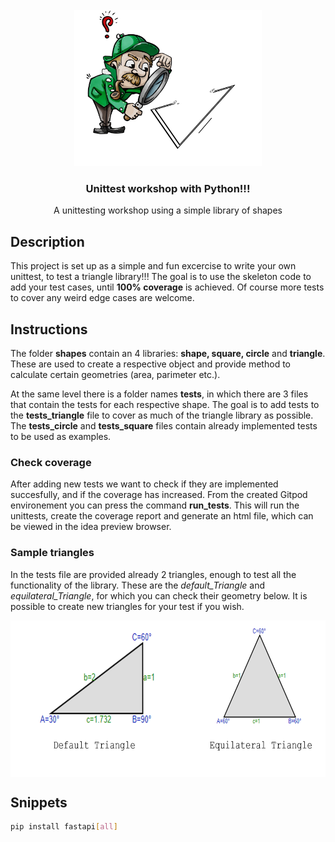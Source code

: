 <br />
<div align="center">
  <a>
    <img src="images/triangle.jpg" alt="Logo" width="300" height="250">
  </a>

  <h3 align="center">Unittest workshop with Python!!!</h3>

  <p align="center">
    A unittesting workshop using a simple library of shapes
    <br />
  </p>
</div>

## Description

This project is set up as a simple and fun excercise to write your own unittest, to test a triangle library!!! The goal is to use the skeleton code to add your test cases, until **100% coverage** is achieved. Of course more tests to cover any weird edge cases are welcome.

## Instructions
The folder **shapes** contain an 4 libraries: **shape, square, circle** and **triangle**. These are used to create a respective object and provide method to calculate certain geometries (area, parimeter etc.).

At the same level there is a folder names **tests**, in which there are 3 files that contain the tests for each respective shape. The goal is to add tests to the **tests_triangle** file to cover as much of the triangle library as possible. The **tests_circle** and **tests_square** files contain already implemented tests to be used as examples.

### Check coverage
After adding new tests we want to check if they are implemented succesfully, and if the coverage has increased. From the created Gitpod environement you can press the command **run_tests**. This will run the unittests, create the coverage report and generate an html file, which can be viewed in the idea preview browser.

### Sample triangles
In the tests file are provided already 2 triangles, enough to test all the functionality of the library. These are the *default_Triangle* and *equilateral_Triangle*, for which you can check their geometry below. It is possible to create new triangles for your test if you wish.

  <a>
    <img src="images/sample_triangles.png" alt="sample triangles" align="center"  width="625" height="250">
  </a>
  
  
## Snippets

  ```sh
  pip install fastapi[all]
  ```
